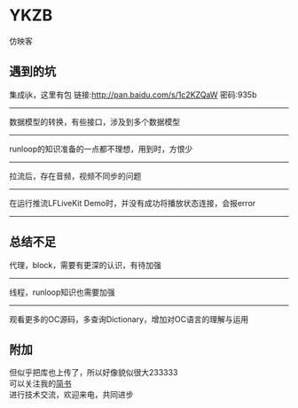 # YKZB
仿映客
## 遇到的坑 

集成ijk，这里有包  链接:http://pan.baidu.com/s/1c2KZQaW  密码:935b
_____    
数据模型的转换，有些接口，涉及到多个数据模型   
______
runloop的知识准备的一点都不理想，用到时，方恨少   
______
拉流后，存在音频，视频不同步的问题      
______
在运行推流LFLiveKit Demo时，并没有成功将播放状态连接，会报error    
_____
## 总结不足
代理，block，需要有更深的认识，有待加强    
_____
线程，runloop知识也需要加强    
_____
观看更多的OC源码，多查询Dictionary，增加对OC语言的理解与运用   

## 附加
但似乎把库也上传了，所以好像貌似很大233333<br>
可以关注我的[简书](http://www.jianshu.com/u/21c35a95919e) <br>
进行技术交流，欢迎来电，共同进步
